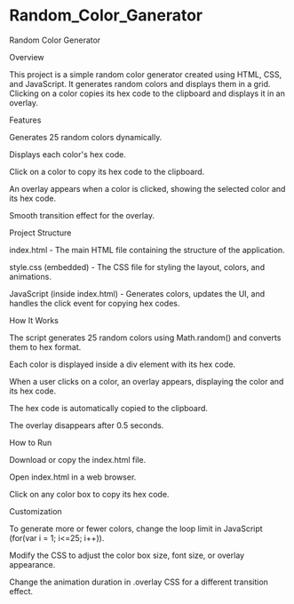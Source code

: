 # Random_Color_Ganerator

Random Color Generator

Overview

This project is a simple random color generator created using HTML, CSS, and JavaScript. It generates random colors and displays them in a grid. Clicking on a color copies its hex code to the clipboard and displays it in an overlay.

Features

Generates 25 random colors dynamically.

Displays each color's hex code.

Click on a color to copy its hex code to the clipboard.

An overlay appears when a color is clicked, showing the selected color and its hex code.

Smooth transition effect for the overlay.

Project Structure

index.html - The main HTML file containing the structure of the application.

style.css (embedded) - The CSS file for styling the layout, colors, and animations.

JavaScript (inside index.html) - Generates colors, updates the UI, and handles the click event for copying hex codes.

How It Works

The script generates 25 random colors using Math.random() and converts them to hex format.

Each color is displayed inside a div element with its hex code.

When a user clicks on a color, an overlay appears, displaying the color and its hex code.

The hex code is automatically copied to the clipboard.

The overlay disappears after 0.5 seconds.

How to Run

Download or copy the index.html file.

Open index.html in a web browser.

Click on any color box to copy its hex code.

Customization

To generate more or fewer colors, change the loop limit in JavaScript (for(var i = 1; i<=25; i++)).

Modify the CSS to adjust the color box size, font size, or overlay appearance.

Change the animation duration in .overlay CSS for a different transition effect.
